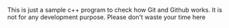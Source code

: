 This is just a sample c++ program to check how Git and Github works. It is not for any development purpose.
Please don't waste your time here
